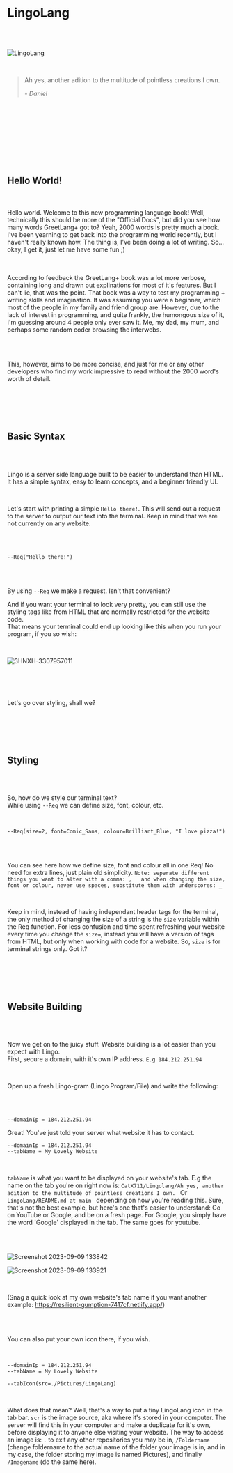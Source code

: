 # LingoLang

<br />
<br />

<!-- Good programming music: https://www.youtube.com/watch?v=CLeZyIID9Bo -->


![LingoLang](https://github.com/CatX711/LingoLang/assets/104099162/36abdc0d-071e-4704-8f1c-ae4e6f98961e)





<br />




>Ah yes, another adition to the multitude of pointless creations I own.
>
>  *- Daniel*




<br />
<br />
<br />
<br />
<br />
<br />
<br />
<br />

<h2>Hello World!</h2>

<br />
<br />
Hello world. Welcome to this new programming language book! Well, technically this should be more of the "Official Docs", but did you see how many words GreetLang+ got to? Yeah, 2000 words is pretty much a book.
<br />
I've been yearning to get back into the programming world recently, but I haven't really known how. The thing is, I've been doing a lot of writing. So... okay, I get it, just let me have some fun ;) 

<br />
<br />
<br />

According to feedback the GreetLang+ book was a lot more verbose, containing long and drawn out explinations for most of it's features. But I can't lie, that was the point. That book was a way to test my programming + writing skills and imagination. It was assuming you were a beginner, which most of the people in my family and friend group are. However, due to the lack of interest in programming, and quite frankly, the humongous size of it, I'm guessing around 4 people only ever saw it. Me, my dad, my mum, and perhaps some random coder browsing the interwebs.

<br />
<br />

This, however, aims to be more concise, and just for me or any other developers who find my work impressive to read without the 2000 word's worth of detail.



<br />
<br />
<br />
<br />

<h2>Basic Syntax</h2>

<br />
<br />

<p>Lingo is a server side language built to be easier to understand than HTML. It has a simple syntax, easy to learn concepts, and a beginner friendly UI.</p> <br />

Let's start with printing a simple `Hello there!`. This will send out a request to the server to output our text into the terminal. Keep in mind that we are not currently on any website.


<br />
<br />

```JS
--Req("Hello there!")
``` 

<br />
<br />

By using `--Req` we make a request. Isn't that convenient? <br />
<p>And if you want your terminal to look very pretty, you can still use the styling tags like <h> from HTML that are normally restricted for the website code. <br />
That means your terminal could end up looking like this when you run your program, if you so wish: </p>

<br />

![3HNXH-3307957011](https://github.com/CatX711/LingoLang/assets/104099162/7b7470e5-5776-4984-b346-4dc466f22d2a)


<br />
<br />
<br />

Let's go over styling, shall we?


<br />
<br />
<br />
<br />

<h2>Styling</h2>

<br />
<br />

So, how do we style our terminal text? <br />
While using `--Req` we can define size, font, colour, etc.

<br />

```JS
--Req(size=2, font=Comic_Sans, colour=Brilliant_Blue, "I love pizza!")
```

<br />
<br />

You can see here how we define size, font and colour all in one Req! No need for extra lines, just plain old simplicity. `Note: seperate different things you want to alter with a comma: ,   and when changing the size, font or colour, never use spaces, substitute them with underscores: _`

<br />

Keep in mind, instead of having independant header tags for the terminal, the only method of changing the size of a string is the `size` variable within the Req function. For less confusion and time spent refreshing your website every time you change the `size=`, instead you will have a version of <h> tags from HTML, but only when working with code for a website. So, `size` is for terminal strings only. Got it?

<br />
<br />
<br />
<br />

<h2>Website Building</h2>

<br />
<br />

Now we get on to the juicy stuff. Website building is a lot easier than you expect with Lingo. <br />
First, secure a domain, with it's own IP address. `E.g 184.212.251.94`

<br />

Open up a fresh Lingo-gram (Lingo Program/File) and write the following:

<br />
<br />

```JS
--domainIp = 184.212.251.94
```

Great! You've just told your server what website it has to contact. <br />

```JS
--domainIp = 184.212.251.94
--tabName = My Lovely Website
```

<br />

`tabName` is what you want to be displayed on your website's tab. E.g the name on the tab you're on right now is: `CatX711/Lingolang/Ah yes, another adition to the multitude of pointless creations I own. ` Or `LingoLang/README.md at main ` depending on how you're reading this. Sure, that's not the best example, but here's one that's easier to understand: Go on YouTube or Google, and be on a fresh page. For Google, you simply have the word 'Google' displayed in the tab. The same goes for youtube.

<br />
<br />

![Screenshot 2023-09-09 133842](https://github.com/CatX711/LingoLang/assets/104099162/722c0286-bf13-48d8-aee8-0997a70d5b73)

![Screenshot 2023-09-09 133921](https://github.com/CatX711/LingoLang/assets/104099162/8054ae1e-ce04-45ab-9822-20f4e3e3483a)

<br />

(Snag a quick look at my own website's tab name if you want another example: https://resilient-gumption-7417cf.netlify.app/)

<br />
<br />

You can also put your own icon there, if you wish.

<br />

```JS
--domainIp = 184.212.251.94
--tabName = My Lovely Website

--tabIcon(src=./Pictures/LingoLang)
```

<br />

What does that mean? Well, that's a way to put a tiny LingoLang icon in the tab bar. `scr` is the image source, aka where it's stored in your computer. The server will find this in your computer and make a duplicate for it's own, before displaying it to anyone else visiting your website. The way to access an image is: `.` to exit any other repositories you may be in, `/Foldername` (change foldername to the actual name of the folder your image is in, and in my case, the folder storing my image is named Pictures), and finally `/Imagename` (do the same here).











